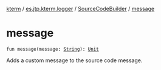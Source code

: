 [kterm](../../index.md) / [es.jtp.kterm.logger](../index.md) / [SourceCodeBuilder](index.md) / [message](./message.md)

# message

`fun message(message: `[`String`](https://kotlinlang.org/api/latest/jvm/stdlib/kotlin/-string/index.html)`): `[`Unit`](https://kotlinlang.org/api/latest/jvm/stdlib/kotlin/-unit/index.html)

Adds a custom message to the source code message.

